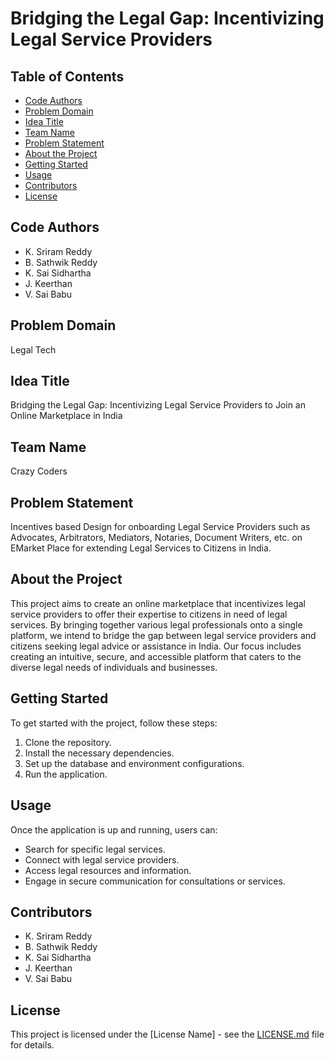 # Bridging the Legal Gap: Incentivizing Legal Service Providers

## Table of Contents
- [Code Authors](#code-authors)
- [Problem Domain](#problem-domain)
- [Idea Title](#idea-title)
- [Team Name](#team-name)
- [Problem Statement](#problem-statement)
- [About the Project](#about-the-project)
- [Getting Started](#getting-started)
- [Usage](#usage)
- [Contributors](#contributors)
- [License](#license)

## Code Authors
- K. Sriram Reddy
- B. Sathwik Reddy
- K. Sai Sidhartha
- J. Keerthan
- V. Sai Babu

## Problem Domain
Legal Tech

## Idea Title
Bridging the Legal Gap: Incentivizing Legal Service Providers to Join an Online Marketplace in India

## Team Name
Crazy Coders

## Problem Statement
Incentives based Design for onboarding Legal Service Providers such as Advocates, Arbitrators, Mediators, Notaries, Document Writers, etc. on EMarket Place for extending Legal Services to Citizens in India.

## About the Project
This project aims to create an online marketplace that incentivizes legal service providers to offer their expertise to citizens in need of legal services. By bringing together various legal professionals onto a single platform, we intend to bridge the gap between legal service providers and citizens seeking legal advice or assistance in India. Our focus includes creating an intuitive, secure, and accessible platform that caters to the diverse legal needs of individuals and businesses.

## Getting Started
To get started with the project, follow these steps:
1. Clone the repository.
2. Install the necessary dependencies.
3. Set up the database and environment configurations.
4. Run the application.

## Usage
Once the application is up and running, users can:
- Search for specific legal services.
- Connect with legal service providers.
- Access legal resources and information.
- Engage in secure communication for consultations or services.

## Contributors
- K. Sriram Reddy
- B. Sathwik Reddy
- K. Sai Sidhartha
- J. Keerthan
- V. Sai Babu

## License
This project is licensed under the [License Name] - see the [LICENSE.md](LICENSE.md) file for details.
